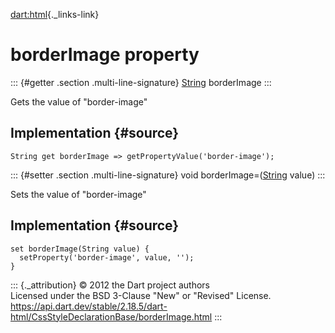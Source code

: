 [dart:html](../../dart-html/dart-html-library){._links-link}

borderImage property
====================

::: {#getter .section .multi-line-signature}
[String](../../dart-core/string-class) borderImage
:::

Gets the value of \"border-image\"

Implementation {#source}
--------------

``` {.language-dart data-language="dart"}
String get borderImage => getPropertyValue('border-image');
```

::: {#setter .section .multi-line-signature}
void borderImage=([String](../../dart-core/string-class) value)
:::

Sets the value of \"border-image\"

Implementation {#source}
--------------

``` {.language-dart data-language="dart"}
set borderImage(String value) {
  setProperty('border-image', value, '');
}
```

::: {._attribution}
© 2012 the Dart project authors\
Licensed under the BSD 3-Clause \"New\" or \"Revised\" License.\
<https://api.dart.dev/stable/2.18.5/dart-html/CssStyleDeclarationBase/borderImage.html>
:::
